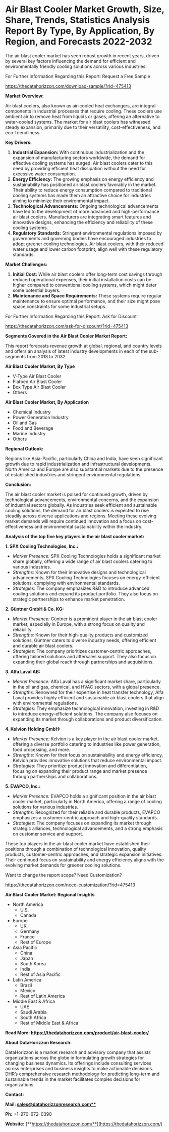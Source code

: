 ﻿# **Air Blast Cooler Market Growth, Size, Share, Trends, Statistics Analysis Report By Type, By Application, By Region, and Forecasts 2022-2032**
The air blast cooler market has seen robust growth in recent years, driven by several key factors influencing the demand for efficient and environmentally friendly cooling solutions across various industries.

For Further Information Regarding this Report: Request a Free Sample

<https://thedatahorizzon.com/download-sample/?rid=475413>

**Market Overview:**

Air blast coolers, also known as air-cooled heat exchangers, are integral components in industrial processes that require cooling. These coolers use ambient air to remove heat from liquids or gases, offering an alternative to water-cooled systems. The market for air blast coolers has witnessed steady expansion, primarily due to their versatility, cost-effectiveness, and eco-friendliness.

**Key Drivers:**

1. **Industrial Expansion:** With continuous industrialization and the expansion of manufacturing sectors worldwide, the demand for effective cooling systems has surged. Air blast coolers cater to this need by providing efficient heat dissipation without the need for excessive water consumption.
1. **Energy Efficiency:** The growing emphasis on energy efficiency and sustainability has positioned air blast coolers favorably in the market. Their ability to reduce energy consumption compared to traditional cooling systems has made them an attractive choice for industries aiming to minimize their environmental impact.
1. **Technological Advancements:** Ongoing technological advancements have led to the development of more advanced and high-performance air blast coolers. Manufacturers are integrating smart features and innovative designs, enhancing the efficiency and reliability of these cooling systems.
1. **Regulatory Standards:** Stringent environmental regulations imposed by governments and governing bodies have encouraged industries to adopt greener cooling technologies. Air blast coolers, with their reduced water usage and lower carbon footprint, align well with these regulatory standards.

**Market Challenges:**

1. **Initial Cost:** While air blast coolers offer long-term cost savings through reduced operational expenses, their initial installation costs can be higher compared to conventional cooling systems, which might deter some potential buyers.
1. **Maintenance and Space Requirements:** These systems require regular maintenance to ensure optimal performance, and their size might pose space constraints for some industrial setups.

For Further Information Regarding this Report: Ask for Discount

<https://thedatahorizzon.com/ask-for-discount/?rid=475413>



**Segments Covered in the Air Blast Cooler Market Report:**

This report forecasts revenue growth at global, regional, and country levels and offers an analysis of latest industry developments in each of the sub-segments from 2018 to 2032.

**Air Blast Cooler Market, By Type**

- V-Type Air Blast Cooler
- Flatbed Air Blast Cooler
- Box Type Air Blast Cooler
- Others

**Air Blast Cooler Market, By Application**

- Chemical Industry
- Power Generation Industry
- Oil and Gas
- Food and Beverage
- Marine Industry
- Others

**Regional Outlook:**

Regions like Asia-Pacific, particularly China and India, have seen significant growth due to rapid industrialization and infrastructural developments. North America and Europe are also substantial markets due to the presence of established industries and stringent environmental regulations.

**Conclusion:**

The air blast cooler market is poised for continued growth, driven by technological advancements, environmental concerns, and the expansion of industrial sectors globally. As industries seek efficient and sustainable cooling solutions, the demand for air blast coolers is expected to rise steadily across diverse applications and regions. Meeting these evolving market demands will require continued innovation and a focus on cost-effectiveness and environmental sustainability within the industry.



**Analysis of the top five key players in the air blast cooler market:**

**1. SPX Cooling Technologies, Inc.:**

- *Market Presence:* SPX Cooling Technologies holds a significant market share globally, offering a wide range of air blast coolers catering to various industries.
- *Strengths:* Known for their innovative designs and technological advancements, SPX Cooling Technologies focuses on energy-efficient solutions, complying with environmental standards.
- *Strategies:* The company emphasizes R&D to introduce advanced cooling solutions and expand its product portfolio. They also focus on strategic partnerships to enhance market penetration.

**2. Güntner GmbH & Co. KG:**

- *Market Presence:* Güntner is a prominent player in the air blast cooler market, especially in Europe, with a strong focus on quality and reliability.
- *Strengths:* Known for their high-quality products and customized solutions, Güntner caters to diverse industry needs, offering efficient and durable air blast coolers.
- *Strategies:* The company prioritizes customer-centric approaches, offering tailored solutions and aftersales support. They also focus on expanding their global reach through partnerships and acquisitions.

**3. Alfa Laval AB:**

- *Market Presence:* Alfa Laval has a significant market share, particularly in the oil and gas, chemical, and HVAC sectors, with a global presence.
- *Strengths:* Renowned for their expertise in heat transfer technology, Alfa Laval provides highly efficient and sustainable air blast coolers that align with environmental regulations.
- *Strategies:* They emphasize technological innovation, investing in R&D to introduce energy-efficient solutions. The company also focuses on expanding its market through collaborations and product diversification.

**4. Kelvion Holding GmbH:**

- *Market Presence:* Kelvion is a key player in the air blast cooler market, offering a diverse portfolio catering to industries like power generation, food processing, and more.
- *Strengths:* Known for their focus on sustainability and energy efficiency, Kelvion provides innovative solutions that reduce environmental impact.
- *Strategies:* They prioritize product innovation and differentiation, focusing on expanding their product range and market presence through partnerships and collaborations.

**5. EVAPCO, Inc.:**

- *Market Presence:* EVAPCO holds a significant position in the air blast cooler market, particularly in North America, offering a range of cooling solutions for various industries.
- *Strengths:* Recognized for their reliable and durable products, EVAPCO emphasizes a customer-centric approach and high-quality standards.
- *Strategies:* The company focuses on expanding its market through strategic alliances, technological advancements, and a strong emphasis on customer service and support.

These top players in the air blast cooler market have established their positions through a combination of technological innovation, quality products, customer-centric approaches, and strategic expansion initiatives. Their continued focus on sustainability and energy efficiency aligns with the evolving market demands for greener cooling solutions.

Want to change the report scope? Need Customization?

<https://thedatahorizzon.com/need-customization/?rid=475413>





**Air Blast Cooler Market: Regional Insights**

- North America
  - U.S.
  - Canada
- Europe
  - UK
  - Germany
  - France
  - Rest of Europe
- Asia Pacific
  - China
  - Japan
  - South Korea
  - India
  - Rest of Asia Pacific
- Latin America
  - Brazil
  - Mexico
  - Rest of Latin America
- Middle East & Africa
  - UAE
  - Saudi Arabia
  - South Africa
  - Rest of Middle East & Africa

**Read More: https://thedatahorizzon.com/product/air-blast-cooler/**

**About DataHorizzon Research:**

DataHorizzon is a market research and advisory company that assists organizations across the globe in formulating growth strategies for changing business dynamics. Its offerings include consulting services across enterprises and business insights to make actionable decisions. DHR’s comprehensive research methodology for predicting long-term and sustainable trends in the market facilitates complex decisions for organizations.

**Contact:**

**Mail: [sales@datahorizzonresearch.com**](mailto:sales@datahorizzonresearch.com)**

**Ph:** +1–970–672–0390

**Website:** [**https://thedatahorizzon.com/**](https://thedatahorizzon.com/)


